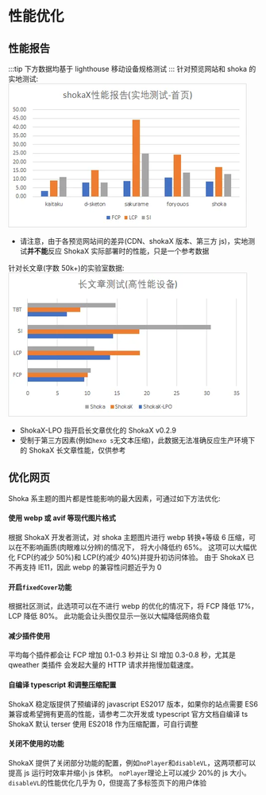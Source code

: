 # 性能优化

## 性能报告

:::tip
下方数据均基于 lighthouse 移动设备规格测试
:::
针对预览网站和 shoka 的实地测试: \
![性能报告](perf-1.webp)

- 请注意，由于各预览网站间的差异(CDN、shokaX 版本、第三方 js)，实地测试**并不能**反应 ShokaX 实际部署时的性能，只是一个参考数据

针对长文章(字数 50k+)的实验室数据: \
![性能报告](perf-2.webp)

- ShokaX-LPO 指开启长文章优化的 ShokaX v0.2.9
- 受制于第三方因素(例如`hexo s`无文本压缩)，此数据无法准确反应生产环境下的 ShokaX 长文章性能，仅供参考

## 优化网页

Shoka 系主题的图片都是性能影响的最大因素，可通过如下方法优化:

#### 使用 webp 或 avif 等现代图片格式

根据 ShokaX 开发者测试，对 shoka 主题图片进行 webp 转换+等级 6 压缩，可以在不影响画质(肉眼难以分辨)的情况下，
将大小降低约 65%。
这项可以大幅优化 FCP(约减少 50%)和 LCP(约减少 40%)并提升初访问体验。
由于 ShokaX 已不再支持 IE11，因此 webp 的兼容性问题近乎为 0

#### 开启`fixedCover`功能

根据社区测试，此选项可以在不进行 webp 的优化的情况下，将 FCP 降低 17%，LCP 降低 80%。
此功能会让头图仅显示一张以大幅降低网络负载

#### 减少插件使用

平均每个插件都会让 FCP 增加 0.1-0.3 秒并让 SI 增加 0.3-0.8 秒，尤其是 qweather 类插件
会发起大量的 HTTP 请求并拖慢加载速度。

#### 自编译 typescript 和调整压缩配置

ShokaX 稳定版提供了预编译的 javascript ES2017 版本，如果你的站点需要 ES6 兼容或希望拥有更高的性能，请参考二次开发或 typescript 官方文档自编译 ts \
ShokaX 默认 terser 使用 ES2018 作为压缩配置，可自行调整

#### 关闭不使用的功能

ShokaX 提供了关闭部分功能的配置，例如`noPlayer`和`disableVL`，这两项都可以提高 js 运行时效率并缩小 js 体积。
`noPlayer`理论上可以减少 20%的 js 大小。`disableVL`的性能优化几乎为 0，但提高了多标签页下的用户体验
